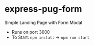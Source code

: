 # express-pug-form
Simple Landing Page with Form Modal

- Runs on port 3000
- To Start: `npm install` -> `npm run start`
